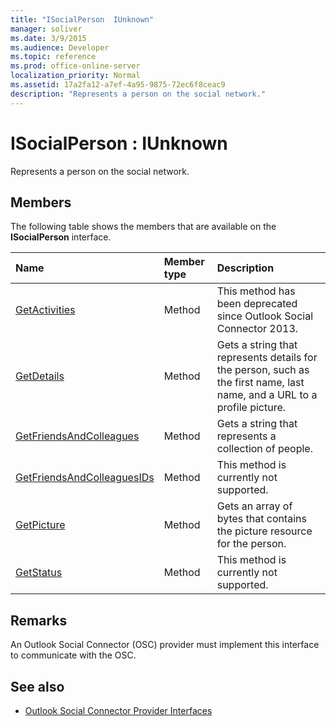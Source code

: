 ```yaml
---
title: "ISocialPerson  IUnknown"
manager: soliver
ms.date: 3/9/2015
ms.audience: Developer
ms.topic: reference
ms.prod: office-online-server
localization_priority: Normal
ms.assetid: 17a2fa12-a7ef-4a95-9875-72ec6f8ceac9
description: "Represents a person on the social network."
---
```


# ISocialPerson : IUnknown

Represents a person on the social network.
  
## Members

The following table shows the members that are available on the **ISocialPerson** interface. 
  
|**Name**|**Member type**|**Description**|
|:-----|:-----|:-----|
|[GetActivities](isocialperson-getactivities.md) <br/> |Method  <br/> |This method has been deprecated since Outlook Social Connector 2013.  <br/> |
|[GetDetails](isocialperson-getdetails.md) <br/> |Method  <br/> |Gets a string that represents details for the person, such as the first name, last name, and a URL to a profile picture.  <br/> |
|[GetFriendsAndColleagues](isocialperson-getfriendsandcolleagues.md) <br/> |Method  <br/> |Gets a string that represents a collection of people.  <br/> |
|[GetFriendsAndColleaguesIDs](isocialperson-getfriendsandcolleaguesids.md) <br/> |Method  <br/> |This method is currently not supported.  <br/> |
|[GetPicture](isocialperson-getpicture.md) <br/> |Method  <br/> |Gets an array of bytes that contains the picture resource for the person.  <br/> |
|[GetStatus](isocialperson-getstatus.md) <br/> |Method  <br/> |This method is currently not supported.  <br/> |
   
## Remarks

An Outlook Social Connector (OSC) provider must implement this interface to communicate with the OSC.
  
## See also

- [Outlook Social Connector Provider Interfaces](outlook-social-connector-provider-interfaces.md)

